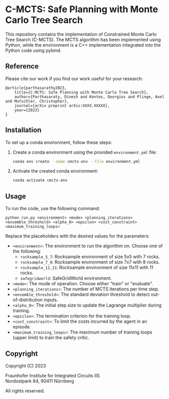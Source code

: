 # C-MCTS: Safe Planning with Monte Carlo Tree Search

This repository contains the implementation of Constrained Monte Carlo Tree Search (C-MCTS). The MCTS algorithm has been implemented using Python, while the environment is a C++ implementation integrated into the Python code using pybind.

## Reference

Please cite our work if you find our work useful for your research:
```
@article{parthasarathy2023,  
    title={C-MCTS: Safe Planning with Monte Carlo Tree Search},  
    author={Parthasaraty, Dinesh and Kontes, Georgios and Plinge, Axel and Mutschler, Christopher},  
    journal={arXiv preprint arXiv:XXXX.XXXXX},  
    year={2023}  
}
```

## Installation

To set up a conda environment, follow these steps:

1. Create a conda environment using the provided `environment.yml` file:
   ```bash
   conda env create --name cmcts-env --file environment.yml
2. Activate the created conda environment:
   ```bash
   conda activate cmcts-env
   
 ## Usage
 
To run the code, use the following command:

  `python run.py <environment> <mode> <planning_iterations> <ensemble_threshold> <alpha_0> <epsilon> <cost_constraint> <maximum_training_loops>`

Replace the placeholders with the desired values for the parameters:

- `<environment>`: The environment to run the algorithm on. Choose one of the following:
  - `rocksample_5_7`: Rocksample environment of size 5x5 with 7 rocks.
  - `rocksample_7_8`: Rocksample environment of size 7x7 with 8 rocks.
  - `rocksample_11_11`: Rocksample environment of size 11x11 with 11 rocks.
  - `safegridworld`: SafeGridWorld environment.
- `<mode>`: The mode of operation. Choose either "train" or "evaluate".
- `<planning_iterations>`: The number of MCTS iterations per time step.
- `<ensemble_threshold>`: The standard deviation threshold to detect out-of-distribution inputs.
- `<alpha_0>`: The initial step size to update the Lagrange multiplier during training.
- `<epsilon>`: The termination criterion for the training loop.
- `<cost_constraint>`: To limit the costs incurred by the agent in an episode.
- `<maximum_training_loops>`: The maximum number of training loops (upper limit) to train the safety critic.


## Copyright 

Copyright (C) 2023

Fraunhofer Institute for Integrated Circuits IIS
<br>Nordostpark 84, 90411 Nürnberg

All rights reserved.
